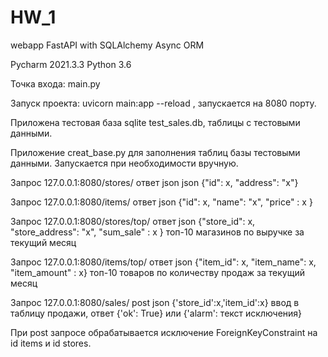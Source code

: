 # HW_1
webapp FastAPI with SQLAlchemy Async ORM <p>
Pycharm 2021.3.3  Python 3.6<p>
Точка входа: main.py<p>
Запуск проекта: uvicorn main:app --reload , запускается на 8080 порту.<p>
Приложена тестовая база sqlite  test_sales.db, таблицы с тестовыми данными.<p>
Приложение creat_base.py для заполнения таблиц базы тестовыми данными. Запускается при необходимости вручную.<p>
Запрос 127.0.0.1:8080/stores/ ответ json json {"id": x, "address": "x"}<p>
Запрос 127.0.0.1:8080/items/ ответ json {"id": x, "name": "x", "price" : x }<p>
Запрос 127.0.0.1:8080/stores/top/ ответ json {"store_id": x, "store_address": "x", "sum_sale" : x } топ-10 магазинов по выручке за текущий месяц<p>
Запрос 127.0.0.1:8080/items/top/ ответ json {"item_id": x, "item_name": x, "item_amount" : x} топ-10 товаров по количеству продаж за текущий месяц<p>
Запрос 127.0.0.1:8080/sales/  post json {'store_id':x,'item_id':x}  ввод в таблицу продажи, ответ {'ok': True} или {'alarm': текст исключения}<p>
При post запросе обрабатывается исключение ForeignKeyConstraint на id items и id stores.<p>

